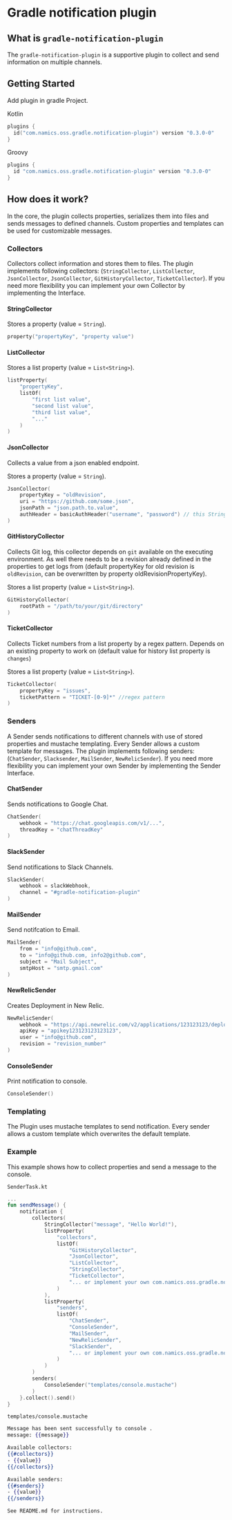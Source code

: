 # Gradle notification plugin
## What is `gradle-notification-plugin`
The `gradle-notification-plugin` is a supportive plugin to collect and send information on multiple channels.
## Getting Started
Add plugin in gradle Project.

Kotlin
```kotlin
plugins {
  id("com.namics.oss.gradle.notification-plugin") version "0.3.0-0"
}
```
Groovy
```Groovy
plugins {
  id "com.namics.oss.gradle.notification-plugin" version "0.3.0-0"
}
```
## How does it work?
In the core, the plugin collects properties, serializes them into files and sends messages to defined channels. Custom properties and templates can be used for customizable messages.
### Collectors
Collectors collect information and stores them to files. The plugin implements following collectors: (`StringCollector`, `ListCollector`, `JsonCollector`, `JsonCollector`, `GitHistoryCollector`, `TicketCollector`). If you need more flexibility you can implement your own Collector by implementing the Interface.
#### StringCollector
Stores a property (value = `String`).
```kotlin
property("propertyKey", "property value")
```
#### ListCollector
Stores a list property (value = `List<String>`).
```kotlin
listProperty(
    "propertyKey",
    listOf(
        "first list value",
        "second list value",
        "third list value",
        "..."
    )
)
```
#### JsonCollector
Collects a value from a json enabled endpoint.

Stores a property (value = `String`).
```kotlin
JsonCollector(
    propertyKey = "oldRevision",
    uri = "https://github.com/some.json",
    jsonPath = "json.path.to.value",
    authHeader = basicAuthHeader("username", "password") // this String will be added to Authorization header, leave empty if no authorization needed
)
```
#### GitHistoryCollector
Collects Git log, this collector depends on `git` available on the executing environment. As well there needs to be a revision already defined in the properties to get logs from (default propertyKey for old revision is `oldRevision`, can be overwritten by property oldRevisionPropertyKey).

Stores a list property (value = `List<String>`).
```kotlin
GitHistoryCollector(
    rootPath = "/path/to/your/git/directory"
)
```
#### TicketCollector
Collects Ticket numbers from a list property by a regex pattern. Depends on an existing property to work on (default value for history list property is `changes`)

Stores a list property (value = `List<String>`).
```kotlin
TicketCollector(
    propertyKey = "issues",
    ticketPattern = "TICKET-[0-9]*" //regex pattern
)
```
### Senders
A Sender sends notifications to different channels with use of stored properties and mustache templating. Every Sender allows a custom template for messages. The plugin implements following senders: (`ChatSender`, `Slacksender`, `MailSender`, `NewRelicSender`). If you need more flexibility you can implement your own Sender by implementing the Sender Interface.
#### ChatSender
Sends notifications to Google Chat.
```kotlin
ChatSender(
    webhook = "https://chat.googleapis.com/v1/...",
    threadKey = "chatThreadKey"
)
```
#### SlackSender
Send notifications to Slack Channels.
```kotlin
SlackSender(
    webhook = slackWebhook,
    channel = "#gradle-notification-plugin"
)
```
#### MailSender
Send notifcation to Email.
```kotlin
MailSender(
    from = "info@github.com",
    to = "info@github.com, info2@github.com",
    subject = "Mail Subject",
    smtpHost = "smtp.gmail.com"
)
```
#### NewRelicSender
Creates Deployment in New Relic.
```kotlin
NewRelicSender(
    webhook = "https://api.newrelic.com/v2/applications/123123123/deployments.json",
    apiKey = "apikey123123123123123",
    user = "info@github.com",
    revision = "revision_number"
)
```
#### ConsoleSender
Print notification to console.
```kotlin
ConsoleSender()
```
### Templating
The Plugin uses mustache templates to send notification. Every sender allows a custom template which overwrites the default template.

### Example
This example shows how to collect properties and send a message to the console.

`SenderTask.kt`
```kotlin
...
fun sendMessage() {
    notification {
        collectors(
            StringCollector("message", "Hello World!"),
            listProperty(
                "collectors",
                listOf(
                    "GitHistoryCollector",
                    "JsonCollector",
                    "ListCollector",
                    "StringCollector",
                    "TicketCollector",
                    "... or implement your own com.namics.oss.gradle.notification.collect.Collector"
                )
            ),
            listProperty(
                "senders",
                listOf(
                    "ChatSender",
                    "ConsoleSender",
                    "MailSender",
                    "NewRelicSender",
                    "SlackSender",
                    "... or implement your own com.namics.oss.gradle.notification.send.Sender"
                )
            )
        )
        senders(
            ConsoleSender("templates/console.mustache")
        )
    }.collect().send()
}
```
`templates/console.mustache`
```mustache
Message has been sent successfully to console .
message: {{message}}

Available collectors:
{{#collectors}}
- {{value}}
{{/collectors}}

Available senders:
{{#senders}}
- {{value}}
{{/senders}}

See README.md for instructions.
```